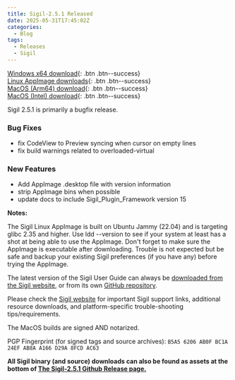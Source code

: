 ```yaml
---
title: Sigil-2.5.1 Released
date: 2025-05-31T17:45:02Z
categories:
  - Blog
tags:
  - Releases
  - Sigil
---
```


[Windows x64 download](https://github.com/Sigil-Ebook/Sigil/releases/download/2.5.1/Sigil-2.5.1-Windows-x64-Setup.exe){: .btn .btn--success}<br/>
[Linux AppImage downloads](https://github.com/Sigil-Ebook/Sigil/releases/download/2.5.1/Sigil-2.5.1-x86_64.AppImage){: .btn .btn--success}<br/>
[MacOS (Arm64) download](https://github.com/Sigil-Ebook/Sigil/releases/download/2.5.1/Sigil.app-2.5.1-Mac-arm64.txz){: .btn .btn--success}<br/>
[MacOS (Intel) download](https://github.com/Sigil-Ebook/Sigil/releases/download/2.5.1/Sigil.app-2.5.1-Mac-x86_64.txz){: .btn .btn--success}

Sigil 2.5.1 is primarily a bugfix release.

### Bug Fixes
- fix CodeView to Preview syncing when cursor on empty lines
- fix build warnings related to overloaded-virtual

### New Features
- Add AppImage .desktop file with version information
- strip AppImage bins when possible
- update docs to include Sigil_Plugin_Framework version 15

__Notes:__

The Sigil Linux AppImage is built on Ubuntu Jammy (22.04) and is targeting glibc 2.35 and higher. Use ldd --version to see if your system at least has a shot at being able to use the AppImage. Don't forget to make sure the AppImage is executable after downloading. Trouble is not expected but be safe and backup your existing Sigil preferences (if you have any) before trying the AppImage.

The latest version of the Sigil User Guide can always be [downloaded from the Sigil website](https://sigil-ebook.com/sigil/guide), or from its own [GitHub repository](https://github.com/Sigil-Ebook/sigil-user-guide/releases/latest).

Please check the [Sigil website](https://sigil-ebook.com/sigil) for important Sigil support links, additional resource downloads, and platform-specific trouble-shooting tips/requirements.

The MacOS builds are signed AND notarized.

PGP Fingerprint (for signed tags and source archives): `B5A5 6206 AB0F BC1A 24EF AB8A A166 D29A 8FCD AC63`

__All Sigil binary (and source) downloads can also be found as assets at the bottom of [The Sigil-2.5.1 Github Release page.](https://github.com/Sigil-Ebook/Sigil/releases/tag/2.5.1)__

